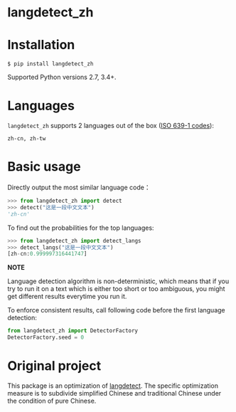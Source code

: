 langdetect_zh
==========



Installation
============

    $ pip install langdetect_zh

Supported Python versions 2.7, 3.4+.


Languages
=========

``langdetect_zh`` supports 2 languages out of the box ([ISO 639-1 codes](https://en.wikipedia.org/wiki/List_of_ISO_639-1_codes)):

    zh-cn, zh-tw


Basic usage
===========

Directly output the most similar language code：

```python
>>> from langdetect_zh import detect
>>> detect("这是一段中文文本")
'zh-cn'
```

To find out the probabilities for the top languages:

```python
>>> from langdetect_zh import detect_langs
>>> detect_langs("这是一段中文文本")
[zh-cn:0.999997316441747]
```

**NOTE**

Language detection algorithm is non-deterministic, which means that if you try to run it on a text which is either too short or too ambiguous, you might get different results everytime you run it.

To enforce consistent results, call following code before the first language detection:

```python
from langdetect_zh import DetectorFactory
DetectorFactory.seed = 0
```




Original project
================

This package is an optimization of [langdetect](https://github.com/Mimino666/langdetect). The specific optimization measure is to subdivide simplified Chinese and traditional Chinese under the condition of pure Chinese.

